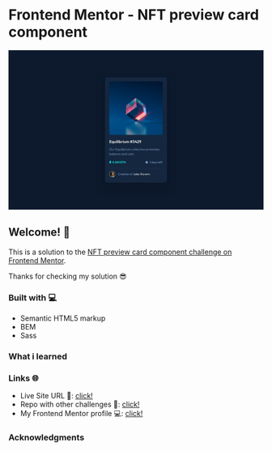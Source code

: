 # Frontend Mentor - NFT preview card component

![Design preview for the NFT preview card component coding challenge](./design/desktop-design.jpg)

## Welcome! 👋

This is a solution to the [NFT preview card component challenge on Frontend Mentor](https://www.frontendmentor.io/challenges/nft-preview-card-component-SbdUL_w0U).

Thanks for checking my solution 😎

### Built with 💻

- Semantic HTML5 markup
- BEM
- Sass

### What i learned

### Links 🌐

- Live Site URL 🔴: [click!]()
- Repo with other challenges 📁: [click!](https://github.com/kacperkwinta/Frontend-Mentor)
- My Frontend Mentor profile 💻: [click!](https://www.frontendmentor.io/profile/kacperkwinta)

### Acknowledgments

